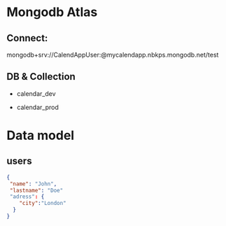 # Mongodb Atlas

## Connect: 

mongodb+srv://CalendAppUser:<secret>@mycalendapp.nbkps.mongodb.net/test

## DB & Collection

- calendar_dev

- calendar_prod

# Data model

## users 

```json
{
 "name": "John",
 "lastname": "Doe"
 "adress": {
    "city":"London"
  }
}
```
